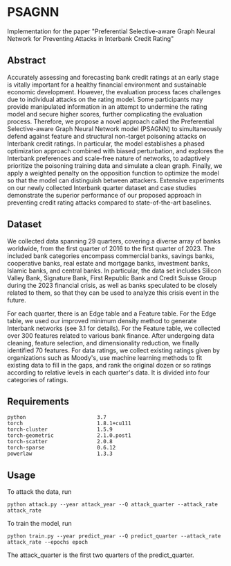 # PSAGNN
Implementation for the paper "Preferential Selective-aware Graph Neural Network for Preventing Attacks in Interbank Credit Rating"

## Abstract
Accurately assessing and forecasting bank credit ratings at an early stage is vitally important for a healthy financial environment and sustainable economic development. However, the evaluation process faces challenges due to individual attacks on the rating model. Some participants may provide manipulated information in an attempt to undermine the rating model and secure higher scores, further complicating the evaluation process. Therefore, we propose a novel approach called the Preferential Selective-aware Graph Neural Network model (PSAGNN) to simultaneously defend against feature and structural non-target poisoning attacks on Interbank credit ratings. In particular, the model establishes a phased optimization approach combined with biased perturbation, and explores the Interbank preferences and scale-free nature of networks, to adaptively prioritize the poisoning training data and simulate a clean graph. Finally, we apply a weighted penalty on the opposition function to optimize the model so that the model can distinguish between attackers. Extensive experiments on our newly collected Interbank quarter dataset and case studies demonstrate the superior performance of our proposed approach in preventing credit rating attacks compared to state-of-the-art baselines.

## Dataset
We collected data spanning 29 quarters, covering a diverse array of banks worldwide, from the first quarter of 2016 to the first quarter of 2023. The included bank categories encompass commercial banks, savings banks, cooperative banks, real estate and mortgage banks, investment banks, Islamic banks, and central banks. In particular, the data set includes Silicon Valley Bank, Signature Bank, First Republic Bank and Credit Suisse Group during the 2023 financial crisis, as well as banks speculated to be closely related to them, so that they can be used to analyze this crisis event in the future.

For each quarter, there is an Edge table and a Feature table. For the Edge table, we used our improved minimum density method to generate Interbank networks (see 3.1 for details). For the Feature table, we collected over 300 features related to various bank finance. After undergoing data cleaning, feature selection, and dimensionality reduction, we finally identified 70 features. For data ratings, we collect existing ratings given by organizations such as Moody's, use machine learning methods to fit existing data to fill in the gaps, and rank the original dozen or so ratings according to relative levels in each quarter's data. It is divided into four categories of ratings.


## Requirements
```
python                       3.7
torch                        1.8.1+cu111
torch-cluster                1.5.9
torch-geometric              2.1.0.post1
torch-scatter                2.0.8
torch-sparse                 0.6.12
powerlaw                     1.3.3
```

## Usage
To attack the data, run
```
python attack.py --year attack_year --Q attack_quarter --attack_rate attack_rate
```

To train the model, run
```
python train.py --year predict_year --Q predict_quarter --attack_rate attack_rate --epochs epoch
```

The attack_quarter is the first two quarters of the predict_quarter.
